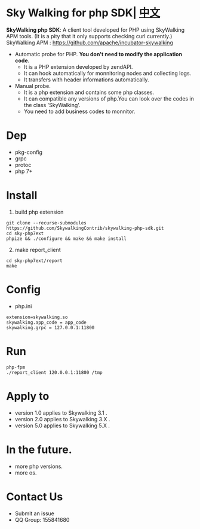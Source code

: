 Sky Walking for php SDK| [中文](README_ZH.md)
==========
**SkyWalking php SDK**: A client tool developed for PHP using SkyWalking APM tools. (It is a pity that it only supports checking curl currently.)
SkyWalking APM : https://github.com/apache/incubator-skywalking

* Automatic probe for PHP. **You don't need to modify the application code.**        
  * It is a PHP extension developed by zendAPI.
  * It can hook automatically for monnitoring nodes and collecting logs.
  * It transfers with header informations automatically.
* Manual probe.
  * It is a php extension and contains some php classes. 
  * It can compatible any versions of php.You can look over the codes in the class 'SkyWalking'.
  * You need to add  business codes to monnitor.

# Dep
* pkg-config
* grpc
* protoc
* php 7+


# Install
1. build php extension
```shell
git clone --recurse-submodules https://github.com/SkywalkingContrib/skywalking-php-sdk.git
cd sky-php7ext
phpize && ./configure && make && make install
```

2. make report_client
```shell
cd sky-php7ext/report
make
```

# Config
* php.ini
```shell
extension=skywalking.so
skywalking.app_code = app_code
skywalking.grpc = 127.0.0.1:11800
```

# Run
```shell
php-fpm
./report_client 120.0.0.1:11800 /tmp
```

# Apply to
*  version 1.0 applies to Skywalking 3.1 .
*  version 2.0 applies to Skywalking 3.X .
*  version 5.0 applies to Skywalking 5.X .
# In the future.
  * more php versions.
  * more os.
# Contact Us
  * Submit an issue
  * QQ Group: 155841680